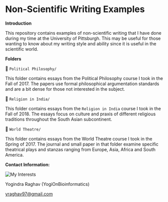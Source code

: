 # Non-Scientific Writing Examples

**Introduction** 

This repository contains examples of non-scientific writing that I have done during my time at the University of Pittsburgh. This may be useful for those wanting to know about my writing style and ability since it is useful in the scientific world. 


**Folders** 

:file_folder: `Political Philosophy/`

This folder contains essays from the Political Philosophy course I took in the Fall of 2017. The papers use formal philosophical argumentation standards and are a bit dense for those not interested in the subject. 

:file_folder: `Religion in India/` 

This folder contains essays from the `Religion in India` course I took in the Fall of 2018. The essays focus on culture and praxis of different religious traditions throughout the South Asian subcontinent. 

:file_folder: `World Theatre/`

This folder contains essays from the World Theatre course I took in the Spring of 2017. The journal and small paper in that folder examine specific theatrical plays and stanzas ranging from Europe, Asia, Africa and South America. 

**Contact Information:**

![My Interests](https://avatars1.githubusercontent.com/u/38919947?s=400&u=49ab1365a14fac78a91e425efd583f7a2bcb3e25&v=4)

Yogindra Raghav (YogiOnBioinformatics)

yraghav97@gmail.com
